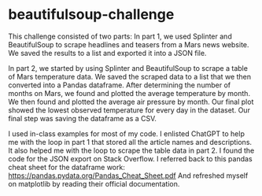 # beautifulsoup-challenge
 This challenge consisted of two parts:
 In part 1, we used Splinter and BeautifulSoup to scrape headlines and teasers from a Mars news website.
 We saved the results to a list and exported it into a JSON file.
 
In part 2, we started by using Splinter and BeautifulSoup to scrape a table of Mars temperature data.
We saved the scraped data to a list that we then converted into a Pandas dataframe.
After determining the number of months on Mars, we found and plotted the average temperature by month.
We then found and plotted the average air pressure by month.
Our final plot showed the lowest observed temperature for every day in the dataset.
Our final step was saving the dataframe as a CSV.

I used in-class examples for most of my code.
I enlisted ChatGPT to help me with the loop in part 1 that stored all the article names and descriptions.
It also helped me with the loop to scrape the table data in part 2.
I found the code for the JSON export on Stack Overflow.
I referred back to this pandas cheat sheet for the dataframe work:
https://pandas.pydata.org/Pandas_Cheat_Sheet.pdf
And refreshed myself on matplotlib by reading their official documentation.
